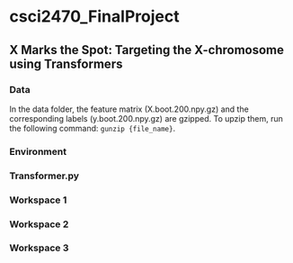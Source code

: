 # csci2470_FinalProject
## X Marks the Spot: Targeting the X-chromosome using Transformers

### Data
In the data folder, the feature matrix (X.boot.200.npy.gz) and the corresponding labels (y.boot.200.npy.gz) are gzipped. To upzip them, run the following command: `gunzip {file_name}`. 

### Environment

### Transformer.py

### Workspace 1

### Workspace 2

### Workspace 3
